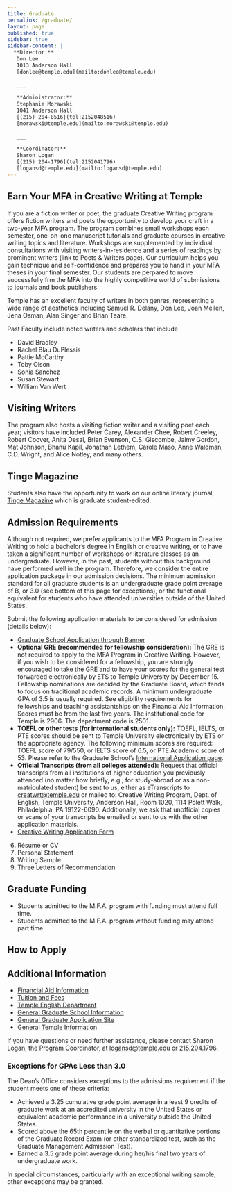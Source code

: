 ```yaml
---
title: Graduate
permalink: /graduate/
layout: page
published: true
sidebar: true
sidebar-content: |
  **Director:**  
   Don Lee  
   1013 Anderson Hall    
   [donlee@temple.edu](mailto:donlee@temple.edu)  
   
   ___
   
   **Administrator:**  
   Stephanie Morawski  
   1041 Anderson Hall   
   [(215) 204-8516](tel:2152048516)  
   [morawski@temple.edu](mailto:morawski@temple.edu)  
   
   ___

   **Coordinator:**  
   Sharon Logan      
   [(215) 204-1796](tel:2152041796)   
   [logansd@temple.edu](mailto:logansd@temple.edu)
---
```

## Earn Your MFA in Creative Writing at Temple
If you are a fiction writer or poet, the graduate Creative Writing program offers fiction writers and poets the opportunity to develop your craft in a two-year MFA program. The program combines small workshops each semester, one-on-one manuscript tutorials and graduate courses in creative writing topics and literature. Workshops are supplemented by individual consultations with visiting writers-in-residence and a series of readings by prominent writers (link to Poets & Writers page). Our curriculum helps you gain technique and self-confidence and prepares you to hand in your MFA theses in your final semester. Our students are perpared to move successfully frm the MFA into the highly competitive world of submissions to journals and book publishers. 

Temple has an excellent faculty of writers in both genres, representing a wide range of aesthetics including Samuel R. Delany, Don Lee, Joan Mellen, Jena Osman, Alan Singer and Brian Teare. 

Past Faculty include noted writers and scholars that include

- David Bradley
- Rachel Blau DuPlessis
- Pattie McCarthy
- Toby Olson
- Sonia Sanchez
- Susan Stewart
- William Van Wert

## Visiting Writers
The program also hosts a visiting fiction writer and a visiting poet each year; visitors have included Peter Carey, Alexander Chee, Robert Creeley, Robert Coover, Anita Desai, Brian Evenson, C.S. Giscombe, Jaimy Gordon, Mat Johnson, Bhanu Kapil, Jonathan Lethem, Carole Maso, Anne Waldman, C.D. Wright, and Alice Notley, and many others. 

## Tinge Magazine
Students also have the opportunity to work on our online literary journal, [Tinge Magazine](http://www.tingemagazine.org/) which is graduate student-edited.

## Admission Requirements
Although not required, we prefer applicants to the MFA Program in Creative Writing to hold a bachelor’s degree in English or creative writing, or to have taken a significant number of workshops or literature classes as an undergraduate. However, in the past, students without this background have performed well in the program. Therefore, we consider the entire application package in our admission decisions.
The minimum admission standard for all graduate students is an undergraduate grade point average of B, or 3.0 (see bottom of this page for exceptions), or the functional equivalent for students who have attended universities outside of the United States.

Submit the following application materials to be considered for admission (details below):

- [Graduate School Application through Banner](https://prd-wlssb.temple.edu/prod8/bwskalog.P_DispLoginNon)
- **Optional GRE (recommended for fellowship consideration):** The GRE is not required to apply to the MFA Program in Creative Writing. However, if you wish to be considered for a fellowship, you are strongly encouraged to take the GRE and to have your scores for the general test forwarded electronically by ETS to Temple University by December 15. Fellowship nominations are decided by the Graduate Board, which tends to focus on traditional academic records. A minimum undergraduate GPA of 3.5 is usually required. See eligibility requirements for fellowships and teaching assistantships on the Financial Aid Information. Scores must be from the last five years. The institutional code for Temple is 2906. The department code is 2501. 
- **TOEFL or other tests (for international students only):** TOEFL, IELTS, or PTE scores should be sent to Temple University electronically by ETS or the appropriate agency. The following minimum scores are required: TOEFL score of 79/550, or IELTS score of 6.5, or PTE Academic score of 53. Please refer to the Graduate School’s [International Application page](http://www.temple.edu/grad/admissions/international.htm). 
- **Official Transcripts (from all colleges attended):** Request that official transcripts from all institutions of higher education you previously attended (no matter how briefly, e.g., for study-abroad or as a non-matriculated student) be sent to us, either as eTranscripts to [creatwrt@temple.edu](mailto:creatwrt@temple.edu) or mailed to: Creative Writing Program, Dept. of English, Temple University, Anderson Hall, Room 1020, 1114 Polett Walk, Philadelphia, PA 19122-6090. Additionally, we ask that unofficial copies or scans of your transcripts be emailed or sent to us with the other application materials. 
- [Creative Writing Application Form](/media/CWapplicationform.pdf)
6. Résumé or CV
7. Personal Statement
7. Writing Sample
8. Three Letters of Recommendation

## Graduate Funding
- Students admitted to the M.F.A. program with funding must attend full time.
- Students admitted to the M.F.A. program without funding may attend part time.

## How to Apply


## Additional Information

- [Financial Aid Information](http://www.cla.temple.edu/english/creativewriting/financial-aid-information/)
- [Tuition and Fees](http://bulletin.temple.edu/graduate/tuition-fees/)
- [Temple English Department](http://www.cla.temple.edu/english/)
- [General Graduate School Information](http://www.temple.edu/grad/)
- [General Graduate Application Site](http://www.temple.edu/grad/admissions/howtoapply.htm)
- [General Temple Information](http://www.temple.edu/)

If you have questions or need further assistance, please contact Sharon Logan, the Program Coordinator, at [logansd@temple.edu](mailto:logansd@temple.edu) or [215.204.1796](tel:2152041796).

### Exceptions for GPAs Less than 3.0

The Dean’s Office considers exceptions to the admissions requirement if the student meets one of these criteria:

- Achieved a 3.25 cumulative grade point average in a least 9 credits of graduate work at an accredited university in the United States or equivalent academic performance in a university outside the United States.
- Scored above the 65th percentile on the verbal or quantitative portions of the Graduate Record Exam (or other standardized test, such as the Graduate Management Admission Test).
- Earned a 3.5 grade point average during her/his final two years of undergraduate work.

In special circumstances, particularly with an exceptional writing sample, other exceptions may be granted.
